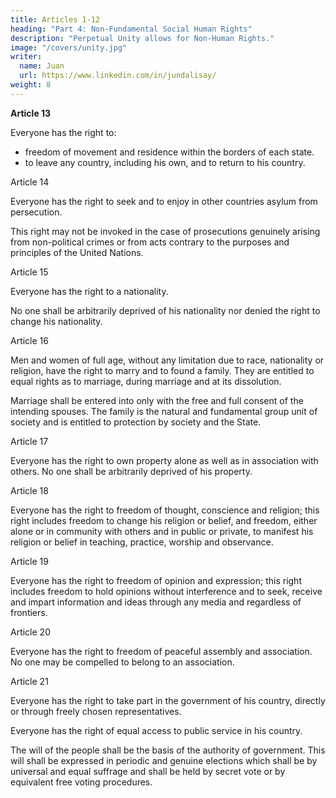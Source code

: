 ```yaml
---
title: Articles 1-12
heading: "Part 4: Non-Fundamental Social Human Rights"
description: "Perpetual Unity allows for Non-Human Rights."
image: "/covers/unity.jpg"
writer:
  name: Juan
  url: https://www.linkedin.com/in/jundalisay/
weight: 8
---
```




**Article 13**

Everyone has the right to:
- freedom of movement and residence within the borders of each state.
- to leave any country, including his own, and to return to his country.


Article 14

Everyone has the right to seek and to enjoy in other countries asylum from persecution.

This right may not be invoked in the case of prosecutions genuinely arising from non-political crimes or from acts contrary to the purposes and principles of the United Nations.


Article 15

Everyone has the right to a nationality.

No one shall be arbitrarily deprived of his nationality nor denied the right to change his nationality.


Article 16

Men and women of full age, without any limitation due to race, nationality or religion, have the right to marry and to found a family. They are entitled to equal rights as to marriage, during marriage and at its dissolution.

Marriage shall be entered into only with the free and full consent of the intending spouses.
The family is the natural and fundamental group unit of society and is entitled to protection by society and the State.


Article 17

Everyone has the right to own property alone as well as in association with others.
No one shall be arbitrarily deprived of his property.


Article 18

Everyone has the right to freedom of thought, conscience and religion; this right includes freedom to change his religion or belief, and freedom, either alone or in community with others and in public or private, to manifest his religion or belief in teaching, practice, worship and observance.


Article 19

Everyone has the right to freedom of opinion and expression; this right includes freedom to hold opinions without interference and to seek, receive and impart information and ideas through any media and regardless of frontiers.


Article 20

Everyone has the right to freedom of peaceful assembly and association.
No one may be compelled to belong to an association.


Article 21

Everyone has the right to take part in the government of his country, directly or through freely chosen representatives.

Everyone has the right of equal access to public service in his country.

The will of the people shall be the basis of the authority of government. This will shall be expressed in periodic and genuine elections which shall be by universal and equal suffrage and shall be held by secret vote or by equivalent free voting procedures.
